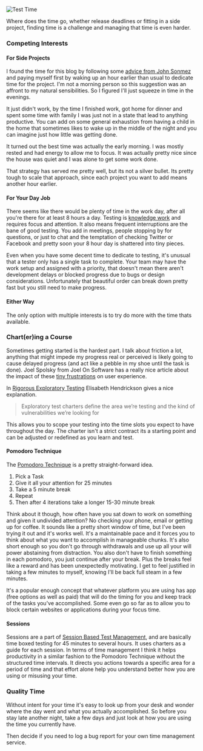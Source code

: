 ![Test Time](http://www.brendanconnolly.net/wp-content/uploads/2016/01/testingtime.jpg)

Where does the time go, whether release deadlines or fitting in a side project, finding time is a challenge and managing that time is even harder.   

### Competing Interests

#### For Side Projects

I found the time for this blog by following some [advice from John Sonmez](https://twitter.com/jsonmez/status/659052192045862912) and paying myself first by waking up an  hour earlier than usual to dedicate time for the project. I'm not a morning person so this suggestion was an affront to my natural sensibilities. So I figured I'll just squeeze in time in the evenings. 

It just didn't work, by the time I finished work, got home for dinner and spent some time with family I was just not in a state that lead to anything productive. You can add on some general exhaustion from having a child in the home that sometimes likes to wake up in the middle of the night and you can imagine just how little was getting done. 

It turned out the best time was actually the early morning. I was mostly rested and had energy to allow me to focus. It was actually pretty nice since the house was quiet and I was alone to get some work done. 

That strategy has served me pretty well, but its not a silver bullet. Its pretty tough to scale that approach, since each project you want to add means another hour earlier. 

#### For Your Day Job

There seems like there would be plenty of time in the work day, after all you're there for at least 8 hours a day. Testing is [knowledge work](https://en.wikipedia.org/wiki/Knowledge_worker) and requires focus and attention. It also means frequent interruptions are the bane of good testing. You add in meetings, people stopping by for questions, or just to chat and the temptation of checking Twitter or Facebook and pretty soon your 8 hour day is shattered into tiny pieces. 

Even when you have some decent time to dedicate to testing, it's unusual that a tester only has a single task to complete. Your team may have the work setup and assigned with a priority, that doesn't mean there aren't development delays or blocked progress due to bugs or design considerations. Unfortunately that beautiful order can break down pretty fast but you still need to make progress.  

#### Either Way

The only option with multiple interests is to try do more with the time thats available. 

### Chart(er)ing a Course

Sometimes getting started is the hardest part. I talk about friction a lot, anything that might impede my progress real or perceived is likely going to cause delayed progress (and act like a pebble in my shoe until the task is done). Joel Spolsky from Joel On Software has a really nice article about the impact of these [tiny frustrations](http://www.joelonsoftware.com/uibook/chapters/fog0000000057.html) on user experience.
 
In [Rigorous Exploratory Testing](http://testobsessed.com/2006/04/rigorous-exploratory-testing/) Elisabeth Hendrickson gives a nice explanation.
  
> Exploratory test charters define the area we’re testing and the kind of vulnerabilities we’re looking for

This allows you to scope your testing into the time slots you expect to have throughout the day. The charter isn't a strict contract its a starting point and can be adjusted or redefined as you learn and test. 

#### Pomodoro Technique

The [Pomodoro Technique](http://lifehacker.com/productivity-101-a-primer-to-the-pomodoro-technique-1598992730) is a pretty straight-forward idea.

1. Pick a Task
2. Give it all your attention for 25 minutes
3. Take a 5 minute break
4. Repeat 
5. Then after 4 iterations take a longer 15-30 minute break
 

Think about it though, how often have you sat down to work on something and given it undivided attention? No checking your phone, email or getting up for coffee. It sounds like a pretty short window of time, but I've been trying it out and it's works well. It's a maintainable pace and it forces you to think about what you want to accomplish in manageable chunks. It's also short enough so you don't go through withdrawals and use up all your will power abstaining from distraction. You also don't have to finish something in each pomodoro, you just continue after your break. Plus the breaks feel like a reward and has been unexpectedly motivating. I get to feel justified in taking a few minutes to myself, knowing I'll be back full steam in a few minutes.

It's a popular enough concept that whatever platform you are using has app (free options as well as paid) that will do the timing for you and keep track of the tasks you've accomplished. Some even go so far as to allow you to block certain websites or applications during your focus time. 

#### Sessions
Sessions are a part of [Session Based Test Management](http://www.satisfice.com/sbtm/), and are basically time boxed testing for 45 minutes to several hours. It uses charters as a guide for each session. In terms of time management I think it helps productivity in a similar fashion to the Pomodoro Technique without the structured time intervals. It directs you actions towards a specific area for a period of time and that effort alone help you understand better how you are using or misusing your time. 

### Quality Time

Without intent for your time it's easy to look up from your desk and wonder where the day went and what you actually accomplished. So before you stay late another night, take a few days and just look at how you are using the time you currently have. 

Then decide if you need to log a bug report for your own time management service.
